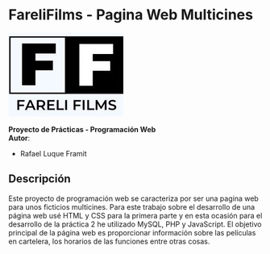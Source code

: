 # FareliFilms - Pagina Web Multicines

![Logo FarelFilms](./imagenes/FARELI_FILMS.jpg "Logo FarelFilms")


**Proyecto de Prácticas - Programación Web**  
**Autor**:  
- Rafael Luque Framit


## Descripción

Este proyecto de programación web se caracteriza por ser una pagina web para unos ficticios multicines.
Para este trabajo sobre el desarrollo de una página web usé HTML y CSS para la primera parte y en esta ocasión para el desarrollo de la práctica 2 he utilizado MySQL, PHP y
JavaScript. El objetivo principal de la página web es proporcionar información sobre las películas en cartelera, los horarios de las funciones entre otras cosas.
